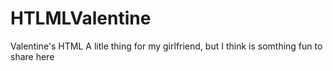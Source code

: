 # HTLMLValentine
Valentine's HTML
A litle thing for my girlfriend, but I think is somthing fun to share here

